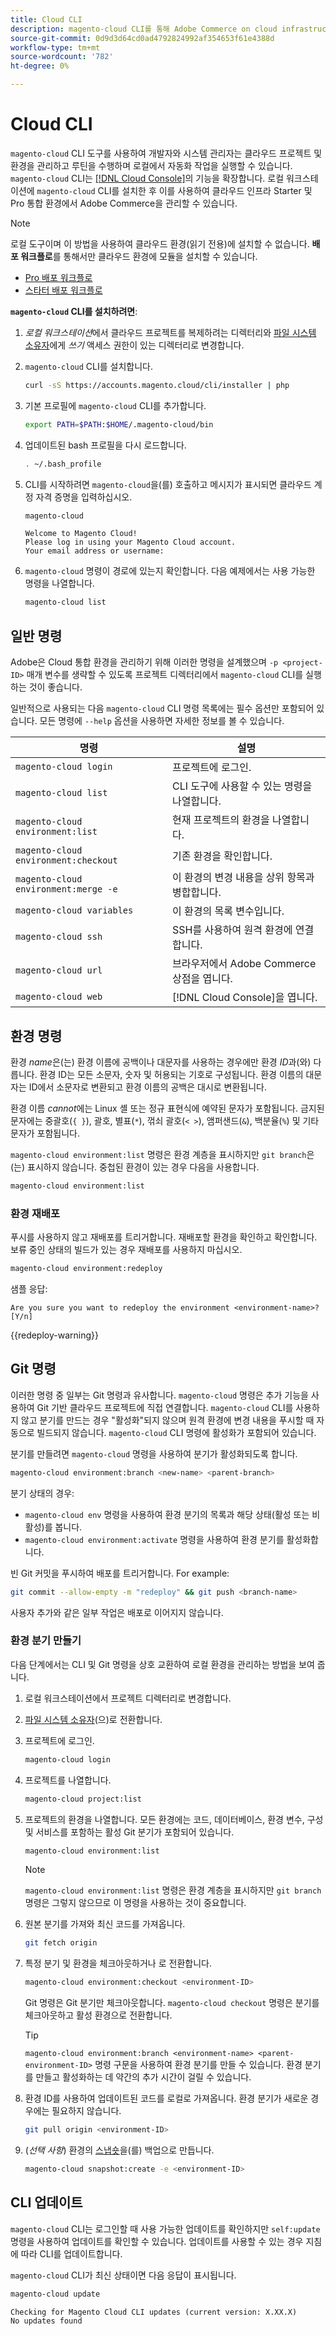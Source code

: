 ```yaml
---
title: Cloud CLI
description: magento-cloud CLI를 통해 Adobe Commerce on cloud infrastructure 프로젝트의 로컬 개발 환경을 관리하는 방법을 알아봅니다.
source-git-commit: 0d9d3d64cd0ad4792824992af354653f61e4388d
workflow-type: tm+mt
source-wordcount: '782'
ht-degree: 0%

---
```



# Cloud CLI

`magento-cloud` CLI 도구를 사용하여 개발자와 시스템 관리자는 클라우드 프로젝트 및 환경을 관리하고 루틴을 수행하며 로컬에서 자동화 작업을 실행할 수 있습니다. `magento-cloud` CLI는 [[!DNL Cloud Console]](../../get-started/cloud-console.md)의 기능을 확장합니다. 로컬 워크스테이션에 `magento-cloud` CLI를 설치한 후 이를 사용하여 클라우드 인프라 Starter 및 Pro 통합 환경에서 Adobe Commerce을 관리할 수 있습니다.

>[!NOTE]
>
>로컬 도구이며 이 방법을 사용하여 클라우드 환경(읽기 전용)에 설치할 수 없습니다. **배포 워크플로**&#x200B;를 통해서만 클라우드 환경에 모듈을 설치할 수 있습니다.
>- [Pro 배포 워크플로](https://experienceleague.adobe.com/ko/docs/commerce-on-cloud/user-guide/architecture/pro-develop-deploy-workflow#deployment-workflow)
>- [스타터 배포 워크플로](https://experienceleague.adobe.com/ko/docs/commerce-on-cloud/user-guide/architecture/starter-develop-deploy-workflow)

**`magento-cloud` CLI를 설치하려면**:

1. _로컬 워크스테이션_&#x200B;에서 클라우드 프로젝트를 복제하려는 디렉터리와 [파일 시스템 소유자](https://experienceleague.adobe.com/docs/commerce-operations/installation-guide/prerequisites/file-system/configure-permissions.html?lang=ko)에게 _쓰기_ 액세스 권한이 있는 디렉터리로 변경합니다.

1. `magento-cloud` CLI를 설치합니다.

   ```bash
   curl -sS https://accounts.magento.cloud/cli/installer | php
   ```

1. 기본 프로필에 `magento-cloud` CLI를 추가합니다.

   ```bash
   export PATH=$PATH:$HOME/.magento-cloud/bin
   ```

1. 업데이트된 bash 프로필을 다시 로드합니다.

   ```bash
   . ~/.bash_profile
   ```

1. CLI를 시작하려면 `magento-cloud`을(를) 호출하고 메시지가 표시되면 클라우드 계정 자격 증명을 입력하십시오.

   ```bash
   magento-cloud
   ```

   ```
   Welcome to Magento Cloud!
   Please log in using your Magento Cloud account.
   Your email address or username:
   ```

1. `magento-cloud` 명령이 경로에 있는지 확인합니다. 다음 예제에서는 사용 가능한 명령을 나열합니다.

   ```bash
   magento-cloud list
   ```

## 일반 명령

Adobe은 Cloud 통합 환경을 관리하기 위해 이러한 명령을 설계했으며 `-p <project-ID>` 매개 변수를 생략할 수 있도록 프로젝트 디렉터리에서 `magento-cloud` CLI를 실행하는 것이 좋습니다.

일반적으로 사용되는 다음 `magento-cloud` CLI 명령 목록에는 필수 옵션만 포함되어 있습니다. 모든 명령에 `--help` 옵션을 사용하면 자세한 정보를 볼 수 있습니다.

| 명령 | 설명 |
| ------------------------------------ | -------------------------------------------------- |
| `magento-cloud login` | 프로젝트에 로그인. |
| `magento-cloud list` | CLI 도구에 사용할 수 있는 명령을 나열합니다. |
| `magento-cloud environment:list` | 현재 프로젝트의 환경을 나열합니다. |
| `magento-cloud environment:checkout` | 기존 환경을 확인합니다. |
| `magento-cloud environment:merge -e` | 이 환경의 변경 내용을 상위 항목과 병합합니다. |
| `magento-cloud variables` | 이 환경의 목록 변수입니다. |
| `magento-cloud ssh` | SSH를 사용하여 원격 환경에 연결합니다. |
| `magento-cloud url` | 브라우저에서 Adobe Commerce 상점을 엽니다. |
| `magento-cloud web` | [!DNL Cloud Console]을 엽니다. |

## 환경 명령

환경 _name_&#x200B;은(는) 환경 이름에 공백이나 대문자를 사용하는 경우에만 환경 _ID_&#x200B;과(와) 다릅니다. 환경 ID는 모든 소문자, 숫자 및 허용되는 기호로 구성됩니다. 환경 이름의 대문자는 ID에서 소문자로 변환되고 환경 이름의 공백은 대시로 변환됩니다.

환경 이름 _cannot_&#x200B;에는 Linux 셸 또는 정규 표현식에 예약된 문자가 포함됩니다. 금지된 문자에는 중괄호(`{ }`), 괄호, 별표(`*`), 꺾쇠 괄호(`< >`), 앰퍼샌드(`&`), 백분율(`%`) 및 기타 문자가 포함됩니다.

`magento-cloud environment:list` 명령은 환경 계층을 표시하지만 `git branch`은(는) 표시하지 않습니다. 중첩된 환경이 있는 경우 다음을 사용합니다.

```bash
magento-cloud environment:list
```

### 환경 재배포

푸시를 사용하지 않고 재배포를 트리거합니다. 재배포할 환경을 확인하고 확인합니다. 보류 중인 상태의 빌드가 있는 경우 재배포를 사용하지 마십시오.

```bash
magento-cloud environment:redeploy
```

샘플 응답:

```
Are you sure you want to redeploy the environment <environment-name>? [Y/n]
```

{{redeploy-warning}}

## Git 명령

이러한 명령 중 일부는 Git 명령과 유사합니다. `magento-cloud` 명령은 추가 기능을 사용하여 Git 기반 클라우드 프로젝트에 직접 연결합니다. `magento-cloud` CLI를 사용하지 않고 분기를 만드는 경우 &quot;활성화&quot;되지 않으며 원격 환경에 변경 내용을 푸시할 때 자동으로 빌드되지 않습니다. `magento-cloud` CLI 명령에 활성화가 포함되어 있습니다.

분기를 만들려면 `magento-cloud` 명령을 사용하여 분기가 활성화되도록 합니다.

```bash
magento-cloud environment:branch <new-name> <parent-branch>
```

분기 상태의 경우:

- `magento-cloud env` 명령을 사용하여 환경 분기의 목록과 해당 상태(활성 또는 비활성)를 봅니다.
- `magento-cloud environment:activate` 명령을 사용하여 환경 분기를 활성화합니다.

빈 Git 커밋을 푸시하여 배포를 트리거합니다. For example:

```bash
git commit --allow-empty -m "redeploy" && git push <branch-name>
```

사용자 추가와 같은 일부 작업은 배포로 이어지지 않습니다.

### 환경 분기 만들기

다음 단계에서는 CLI 및 Git 명령을 상호 교환하여 로컬 환경을 관리하는 방법을 보여 줍니다.

1. 로컬 워크스테이션에서 프로젝트 디렉터리로 변경합니다.

1. [파일 시스템 소유자](https://experienceleague.adobe.com/docs/commerce-operations/installation-guide/prerequisites/file-system/configure-permissions.html?lang=ko)(으)로 전환합니다.

1. 프로젝트에 로그인.

   ```bash
   magento-cloud login
   ```

1. 프로젝트를 나열합니다.

   ```bash
   magento-cloud project:list
   ```

1. 프로젝트의 환경을 나열합니다. 모든 환경에는 코드, 데이터베이스, 환경 변수, 구성 및 서비스를 포함하는 활성 Git 분기가 포함되어 있습니다.

   ```bash
   magento-cloud environment:list
   ```

   >[!NOTE]
   >
   >`magento-cloud environment:list` 명령은 환경 계층을 표시하지만 `git branch` 명령은 그렇지 않으므로 이 명령을 사용하는 것이 중요합니다.

1. 원본 분기를 가져와 최신 코드를 가져옵니다.

   ```bash
   git fetch origin
   ```

1. 특정 분기 및 환경을 체크아웃하거나 로 전환합니다.

   ```bash
   magento-cloud environment:checkout <environment-ID>
   ```

   Git 명령은 Git 분기만 체크아웃합니다. `magento-cloud checkout` 명령은 분기를 체크아웃하고 활성 환경으로 전환합니다.

   >[!TIP]
   >
   >`magento-cloud environment:branch <environment-name> <parent-environment-ID>` 명령 구문을 사용하여 환경 분기를 만들 수 있습니다. 환경 분기를 만들고 활성화하는 데 약간의 추가 시간이 걸릴 수 있습니다.

1. 환경 ID를 사용하여 업데이트된 코드를 로컬로 가져옵니다. 환경 분기가 새로운 경우에는 필요하지 않습니다.

   ```bash
   git pull origin <environment-ID>
   ```

1. (_선택 사항_) 환경의 [스냅숏](../storage/snapshots.md)을(를) 백업으로 만듭니다.

   ```bash
   magento-cloud snapshot:create -e <environment-ID>
   ```

## CLI 업데이트

`magento-cloud` CLI는 로그인할 때 사용 가능한 업데이트를 확인하지만 `self:update` 명령을 사용하여 업데이트를 확인할 수 있습니다. 업데이트를 사용할 수 있는 경우 지침에 따라 CLI를 업데이트합니다.

`magento-cloud` CLI가 최신 상태이면 다음 응답이 표시됩니다.

```bash
magento-cloud update
```

```
Checking for Magento Cloud CLI updates (current version: X.XX.X)
No updates found
```
